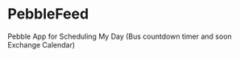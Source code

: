 PebbleFeed
==========

Pebble App for Scheduling My Day (Bus countdown timer and soon Exchange Calendar)
